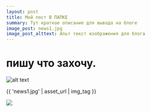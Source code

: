 ```yaml
---
layout: post
title: Мой пост В ПАПКЕ
summary: Тут краткое описание для вывода на блоге
image_post: news1.jpg
image_post_alttext: Альт текст изображения для блога
---
```


# пишу что захочу.

![alt text]({{page.url}}1.png)

{{ 'news1.jpg' | asset_url | img_tag }}

![](https://i.imgur.com/DbN1EzV.jpg)

